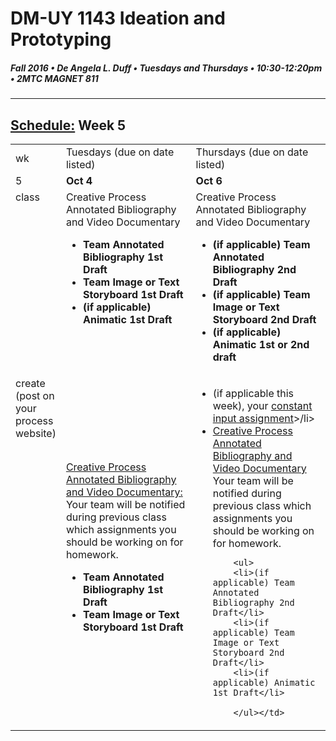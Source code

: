# DM-UY 1143 Ideation and Prototyping
##### Fall 2016 • De Angela L. Duff • Tuesdays and Thursdays • 10:30-12:20pm • 2MTC MAGNET 811

---
## [Schedule:](schedule.md) Week 5


<table>
<tr>
<td>wk</td>
<td>Tuesdays (due on date listed)</td>
<td>Thursdays (due on date listed)</td>
</tr>
<tr>
  <td valign="top">5</td>
  <td valign="top" width="48%"><strong>Oct 4</strong></td>
  <td valign="top" width="48%"><strong>Oct 6</strong></td>
</tr>
<tr>
<td valign="top">class</td>
<td valign="top">
  Creative Process Annotated Bibliography and Video Documentary <strong>
        <ul>
        <li>Team Annotated Bibliography 1st Draft</li>
        <li>Team Image or Text Storyboard 1st Draft</li>
        <li>(if applicable) Animatic 1st Draft</li>
        </ul></strong>
</td>

<!-- 2nd column class -->
<td valign="top" width="48%">
Creative Process Annotated Bibliography and Video Documentary 
        <strong>
        <ul>
        <li>(if applicable) Team Annotated Bibliography 2nd Draft</li>
        <li>(if applicable) Team Image or Text Storyboard 2nd Draft</li>
        <li>(if applicable) Animatic 1st or 2nd draft</li>
        </ul>
</td>
 
</tr>

<!-- watch
<tr>
  <td valign="top">read</td> 
  <td></td>
  <td></td>
</tr>-->

<!-- read 
<tr>
  <td valign="top">read</td> 
  <td></td>
  <td></td>
</tr>-->

<!-- write
<tr>
  <td valign="top">read</td> 
  <td></td>
  <td></td>
</tr>-->

<!-- do -->
<tr>
  <td valign="top">create (post on your process website)</td>
  <td><a href="creative_process.md">Creative Process Annotated Bibliography and Video Documentary:</a> Your team will be notified during previous class which assignments you should be working on for homework.<strong>
        <ul>
        <li>Team Annotated Bibliography 1st Draft</li>
        <li>Team Image or Text Storyboard 1st Draft</li>
        </ul></td>
  <td valign="top">
  <ul>
  <li>(if applicable this week), your <a href="">constant input assignment</a>>/li>
  <li><a href="creative_process.md">Creative Process Annotated Bibliography and Video Documentary</a> Your team will be notified during previous class which assignments you should be working on for homework.</li>
   
        <ul>
        <li>(if applicable) Team Annotated Bibliography 2nd Draft</li>
        <li>(if applicable) Team Image or Text Storyboard 2nd Draft</li>
        <li>(if applicable) Animatic 1st Draft</li>
        
        </ul></td>
</table>



